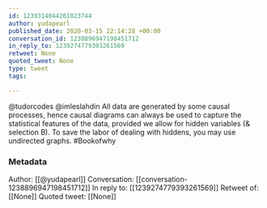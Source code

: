 ```yaml
---
id: 1239314044261023744
author: yudapearl
published_date: 2020-03-15 22:14:28 +00:00
conversation_id: 1238896947198451712
in_reply_to: 1239274779393261569
retweet: None
quoted_tweet: None
type: tweet
tags:

---
```


@tudorcodes @imleslahdin All data are generated by some causal processes, hence causal diagrams can always be used to capture the statistical features of the data, provided we allow for hidden variables (&amp; selection B). To save the labor of dealing with hiddens, you may use undirected graphs.  #Bookofwhy

### Metadata

Author: [[@yudapearl]]
Conversation: [[conversation-1238896947198451712]]
In reply to: [[1239274779393261569]]
Retweet of: [[None]]
Quoted tweet: [[None]]
